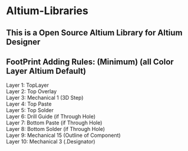 # Altium-Libraries  
This is a Open Source Altium Library for Altium Designer 
--------------------------------------------------------------------  
FootPrint Adding Rules: (Minimum) (all Color Layer Altium Default)  
--------------------------------------------------------------------  
Layer 1: TopLayer  
Layer 2: Top Overlay  
Layer 3: Mechanical 1 (3D Step)  
Layer 4: Top Paste  
Layer 5: Top Solder  
Layer 6: Drill Guide  (if Through Hole)  
Layer 7: Bottom Paste (if Through Hole)  
Layer 8: Bottom Solder (if Through Hole)  
Layer 9: Mechanical 15 (Outline of Component)  
Layer 10: Mechanical 3 (.Designator)  




